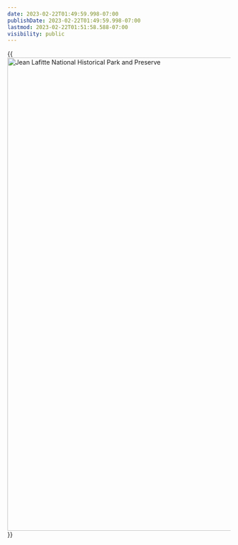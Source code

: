 ```yaml
---
date: 2023-02-22T01:49:59.998-07:00
publishDate: 2023-02-22T01:49:59.998-07:00
lastmod: 2023-02-22T01:51:58.588-07:00
visibility: public
---
```

{{ <a data-flickr-embed="true" data-footer="true" href="https://www.flickr.com/photos/eioua/52699971287/in/dateposted-public/" title="Jean Lafitte National Historical Park and Preserve"><img src="https://live.staticflickr.com/65535/52699971287_3484703075_h.jpg" width="1600" height="1067" alt="Jean Lafitte National Historical Park and Preserve"></a><script async src="//embedr.flickr.com/assets/client-code.js" charset="utf-8"></script> }}
